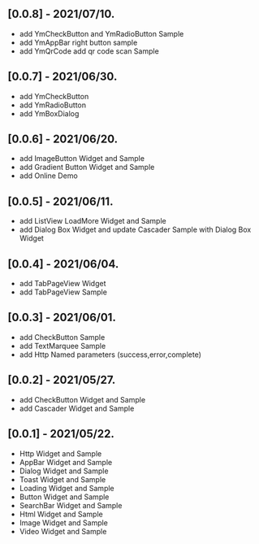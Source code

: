 
## [0.0.8] - 2021/07/10.
* add YmCheckButton and YmRadioButton Sample
* add YmAppBar right button sample
* add YmQrCode add qr code scan Sample

## [0.0.7] - 2021/06/30.
* add YmCheckButton
* add YmRadioButton
* add YmBoxDialog

## [0.0.6] - 2021/06/20.
* add ImageButton Widget and Sample
* add Gradient Button Widget and Sample
* add Online Demo

## [0.0.5] - 2021/06/11.
* add ListView LoadMore Widget and Sample
* add Dialog Box Widget and update Cascader Sample with Dialog Box Widget

## [0.0.4] - 2021/06/04.
* add TabPageView Widget
* add TabPageView Sample

## [0.0.3] - 2021/06/01.
* add CheckButton Sample
* add TextMarquee Sample
* add Http Named parameters  (success,error,complete)

## [0.0.2] - 2021/05/27.
* add CheckButton Widget and Sample
* add Cascader Widget and Sample

## [0.0.1] - 2021/05/22.
* Http Widget and Sample
* AppBar Widget and Sample
* Dialog Widget and Sample
* Toast Widget and Sample
* Loading Widget and Sample
* Button Widget and Sample
* SearchBar Widget and Sample
* Html Widget and Sample
* Image Widget and Sample
* Video Widget and Sample







